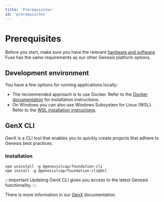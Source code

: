 ```yaml
---
title: 'Prerequisites'
id: 'prerequisites'
---
```


# Prerequisites

Before you start, make sure you have the relevant [hardware and software](/getting-started/quick-start/hardware-and-software/). Fuse has the same requirements as our other Genesis platform options. 

## Development environment

You have a few options for running applications locally:

* The recommended approach is to use Docker. Refer to the [Docker documentation](https://docs.docker.com/get-docker/) for installation instructions.
* On Windows you can also use Windows Subsystem for Linux (WSL). Refer to the [WSL installation instructions](/getting-started/prerequisites/installing-wsl/).

## GenX CLI
####
GenX is a CLI tool that enables you to quickly create projects that adhere to Genesis best practices.


### Installation

```shell
npm uninstall -g @genesislcap/foundation-cli
npm install -g @genesislcap/foundation-cli@dsl
```

:::important
Updating GenX CLI gives you access to the latest Genesis functionality.
:::

There is more information in our [GenX](/getting-started/prerequisites/genx/) documentation.

